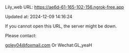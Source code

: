 Lily_web URL: https://ae6d-61-165-102-156.ngrok-free.app

Updated at: 2024-12-09 14:16:24

If you cannot open this URL, the server might be down.

Please contact: 

goley04@foxmail.com Or Wechat:GL_yeaH